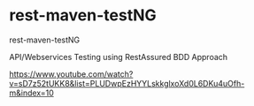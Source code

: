 # rest-maven-testNG
rest-maven-testNG

API/Webservices Testing using RestAssured BDD Approach

https://www.youtube.com/watch?v=sD7z52tUKK8&list=PLUDwpEzHYYLskkglxoXd0L6DKu4uOfh-m&index=10

